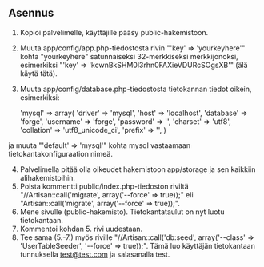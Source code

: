 ## Asennus

1. Kopioi palvelimelle, käyttäjille pääsy public-hakemistoon.
2. Muuta app/config/app.php-tiedostosta rivin "'key' => 'yourkeyhere'" kohta "yourkeyhere" satunnaiseksi 32-merkkiseksi merkkijonoksi, esimerkiksi "'key' => 'kcwnBkSHM0l3rhn0FAXieVDURcSOgsXB'" (älä käytä tätä).
3. Muuta app/config/database.php-tiedostosta tietokannan tiedot oikein, esimerkiksi:

    'mysql' => array(
                'driver'    => 'mysql',
                'host'      => 'localhost',
                'database'  => 'forge',
                'username'  => 'forge',
                'password'  => '',
                'charset'   => 'utf8',
                'collation' => 'utf8_unicode_ci',
                'prefix'    => '',
            )

ja muuta "'default' => 'mysql'" kohta mysql vastaamaan tietokantakonfiguraation nimeä.

4. Palvelimella pitää olla oikeudet hakemistoon app/storage ja sen kaikkiin alihakemistoihin.
5. Poista kommentti public/index.php-tiedoston riviltä "//Artisan::call('migrate', array('--force' => true));" eli "Artisan::call('migrate', array('--force' => true));".
6. Mene sivulle (public-hakemisto). Tietokantataulut on nyt luotu tietokantaan.
7. Kommentoi kohdan 5. rivi uudestaan.
8. Tee sama (5.-7.) myös riville "//Artisan::call('db:seed', array('--class' => 'UserTableSeeder', '--force' => true));". Tämä luo käyttäjän tietokantaan tunnuksella test@test.com ja salasanalla test.